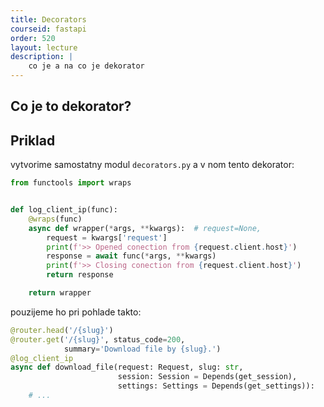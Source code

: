 ```yaml
---
title: Decorators
courseid: fastapi
order: 520
layout: lecture
description: |
    co je a na co je dekorator
---
```


## Co je to dekorator?


## Priklad

vytvorime samostatny modul `decorators.py` a v nom tento dekorator:

```python
from functools import wraps


def log_client_ip(func):
    @wraps(func)
    async def wrapper(*args, **kwargs):  # request=None,
        request = kwargs['request']
        print(f'>> Opened conection from {request.client.host}')
        response = await func(*args, **kwargs)
        print(f'>> Closing conection from {request.client.host}')
        return response

    return wrapper
```

pouzijeme ho pri pohlade takto:

```python
@router.head('/{slug}')
@router.get('/{slug}', status_code=200,
            summary='Download file by {slug}.')
@log_client_ip
async def download_file(request: Request, slug: str,
                        session: Session = Depends(get_session),
                        settings: Settings = Depends(get_settings)):
    # ...
```
